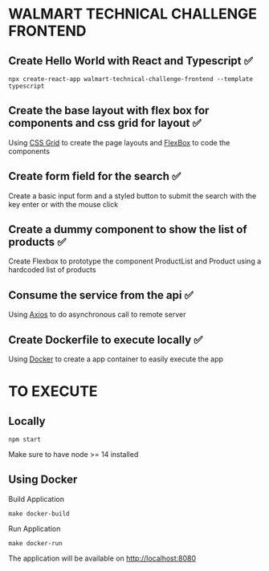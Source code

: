 # WALMART TECHNICAL CHALLENGE FRONTEND

## Create Hello World with React and Typescript :white_check_mark:

```
npx create-react-app walmart-technical-challenge-frontend --template typescript
```

## Create the base layout with flex box for components and css grid for layout :white_check_mark:

Using [CSS Grid](https://developer.mozilla.org/es/docs/Web/CSS/CSS_Grid_Layout) to create the page layouts and [FlexBox](https://developer.mozilla.org/es/docs/Web/CSS/CSS_Flexible_Box_Layout/Conceptos_Basicos_de_Flexbox) to code the components

## Create form field for the search :white_check_mark:

Create a basic input form and a styled button to submit the search with the key enter or with the mouse click

## Create a dummy component to show the list of products :white_check_mark:

Create Flexbox to prototype the component ProductList and Product using a hardcoded list of products

## Consume the service from the api :white_check_mark:

Using [Axios](https://github.com/axios/axios) to do asynchronous call to remote server

## Create Dockerfile to execute locally :white_check_mark:

Using [Docker]() to create a app container to easily execute the app

# TO EXECUTE

## Locally

```
npm start
```

Make sure to have node >= 14 installed

## Using Docker

Build Application

```
make docker-build
```

Run Application

```
make docker-run
```

The application will be available on [http://localhost:8080](http://localhost:8080)
